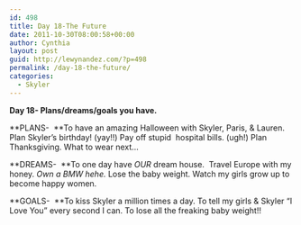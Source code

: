 ```yaml
---
id: 498
title: Day 18-The Future
date: 2011-10-30T08:00:58+00:00
author: Cynthia
layout: post
guid: http://lewynandez.com/?p=498
permalink: /day-18-the-future/
categories:
  - Skyler
---
```

**Day 18- Plans/dreams/goals you have.**

<a href="http://i1.wp.com/lewynandez.com/wp-content/uploads/2011/10/oh__it__s_love__by_michexist.jpg" rel="lightbox[498]"><img class="aligncenter size-medium wp-image-499" title="oh__it__s_love__by_michexist" src="http://i0.wp.com/lewynandez.com/wp-content/uploads/2011/10/oh__it__s_love__by_michexist-199x300.jpg?fit=199%2C300" alt="" srcset="http://i1.wp.com/lewynandez.com/wp-content/uploads/2011/10/oh__it__s_love__by_michexist.jpg?resize=199%2C300 199w, http://i1.wp.com/lewynandez.com/wp-content/uploads/2011/10/oh__it__s_love__by_michexist.jpg?w=600 600w" sizes="(max-width: 199px) 100vw, 199px" data-recalc-dims="1" /></a>**PLANS-  **To have an amazing Halloween with Skyler, Paris, & Lauren. Plan Skyler&#8217;s birthday! (yay!!) Pay off stupid  hospital bills. (ugh!) Plan Thanksgiving. What to wear next&#8230;

**DREAMS-  **To one day have _OUR_ dream house.  Travel Europe with my honey. _Own a BMW hehe._ Lose the baby weight. Watch my girls grow up to become happy women.

**GOALS-  **To kiss Skyler a million times a day. To tell my girls & Skyler &#8220;I Love You&#8221; every second I can. To lose all the freaking baby weight!!

&nbsp;